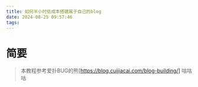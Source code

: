```yaml
---
title: 如何半小时低成本搭建属于自己的blog
date: 2024-08-25 09:57:46
tags:
---
```

# 简要
> 本教程参考爱扑BUG的熊[https://blog.cuijiacai.com/blog-building/]
> 咕咕咕
